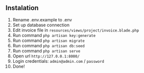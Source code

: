 Instalation
--

1. Rename .env.example to .env
2. Set up database connection
3. Edit invoice file in `resources/views/project/invoice.blade.php`
4. Run command `php artisan key:generate`
5. Run command `php artisan migrate`
6. Run command `php artisan db:seed`
7. Run command `php artisan serve`
8. Open url `http://127.0.0.1:8000/`
10. Login credentials: `admin@admin.com` / `password`
11. Done!



